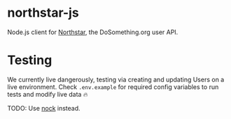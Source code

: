 # northstar-js
Node.js client for [Northstar](https://github.com/dosomething/northstar), the DoSomething.org user API.


# Testing
We currently live dangerously, testing via creating and updating Users on a live environment. Check `.env.example` for required config variables to run tests and modify live data :fire:

TODO: Use [nock](https://www.npmjs.com/package/nock) instead.
